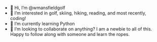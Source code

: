 - 👋 Hi, I’m @wmansfieldgolf
- 👀 I’m interested in golf, skiing, hiking, reading, and most recently, coding!
- 🌱 I’m currently learning Python
- 💞️ I’m looking to collaborate on anything? I am a newbie to all of this. Happy to follow along with someone and learn the ropes.

<!---
wmansfieldgolf/wmansfieldgolf is a ✨ special ✨ repository because its `README.md` (this file) appears on your GitHub profile.
You can click the Preview link to take a look at your changes.
--->
